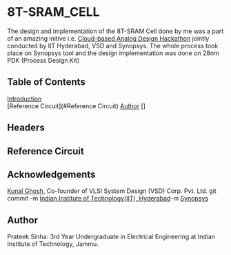 # 8T-SRAM_CELL
The design and implementation of the 8T-SRAM Cell done by me was a part of an amazing initive i.e. [Cloud-based Analog Design Hackathon](https://www.iith.ac.in/events/2022/02/15/Cloud-Based-Analog-IC-Design-Hackathon/)  jointly conducted by IIT Hyderabad, VSD and Synopsys.
The whole process took place on Synopsys tool and the design implementation was done on 28nm PDK (Process Design Kit) 
## Table of Contents  
[Introduction](#headers)  
[Reference Circuit](#Reference Circuit)
[Author](#Author)
[]
## Headers 

## Reference Circuit

## Acknowledgements 
[Kunal Ghosh](https://github.com/kunalg123), Co-founder of VLSI System Design (VSD) Corp. Pvt. Ltd. git commit -m
[Indian Institute of Technology(IIT), Hyderabad](https://iith.ac.in/)-m
[Synopsys](https://www.synopsys.com/)

## Author
Prateek Sinha: 3rd Year Undergraduate in Electrical Engineering at Indian Institute of Technology, Jammu.


